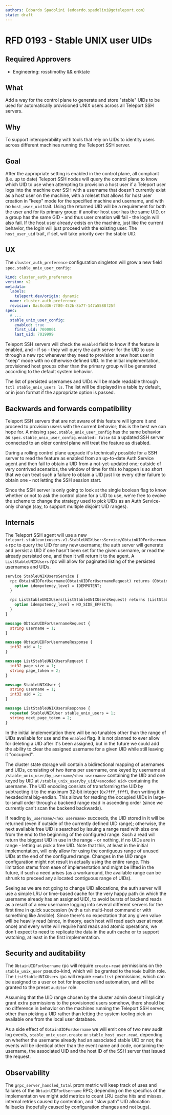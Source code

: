 ```yaml
---
authors: Edoardo Spadolini (edoardo.spadolini@goteleport.com)
state: draft
---
```


# RFD 0193 - Stable UNIX user UIDs

## Required Approvers

* Engineering: rosstimothy && eriktate

## What

Add a way for the control plane to generate and store "stable" UIDs to be used for automatically provisioned UNIX users across all Teleport SSH servers.

## Why

To support interoperability with tools that rely on UIDs to identity users across different machines running the Teleport SSH server.

## Goal

After the appropriate setting is enabled in the control plane, all compliant (i.e. up to date) Teleport SSH nodes will query the control plane to know which UID to use when attempting to provision a host user if a Teleport user logs into the machine over SSH with a username that doesn't currently exist as a host user on the machine, with a roleset that allows for host user creation in "keep" mode for the specified machine and username, and with no `host_user_uid` trait. Using the returned UID will be a requirement for both the user and for its primary group: if another host user has the same UID, or a group has the same GID - and thus user creation will fail - the login will also fail. If the host user already exists on the machine, just like the current behavior, the login will just proceed with the existing user. The `host_user_uid` trait, if set, will take priority over the stable UID.

## UX

The `cluster_auth_preference` configuration singleton will grow a new field `spec.stable_unix_user_config`:

```yaml
kind: cluster_auth_preference
version: v2
metadata:
  labels:
    teleport.dev/origin: dynamic
  name: cluster-auth-preference
  revision: 8ac8cd36-7f80-452b-8b77-147a5588f25f
spec:
  # ...
  stable_unix_user_config:
    enabled: true
    first_uid: 7000001
    last_uid: 7019999
```

Teleport SSH servers will check the `enabled` field to know if the feature is enabled, and - if so - they will query the auth server for the UID to use through a new rpc whenever they need to provision a new host user in "keep" mode with no otherwise defined UID. In the initial implementation, provisioned host groups other than the primary group will be generated according to the default system behavior.

The list of persisted usernames and UIDs will be made readable through `tctl stable_unix_users ls`. The list will be displayed in a table by default, or in json format if the appropriate option is passed.

## Backwards and forwards compatibility

Teleport SSH servers that are not aware of this feature will ignore it and proceed to provision users with the current behavior; this is the best we can hope for. A missing `spec.stable_unix_user_config` has the same behavior as `spec.stable_unix_user_config.enabled: false` so a updated SSH server connected to an older control plane will treat the feature as disabled.

During a rolling control plane upgrade it's technically possible for a SSH server to read the feature as enabled from an up-to-date Auth Service agent and then fail to obtain a UID from a not-yet-updated one; outside of very contrived scenarios, the window of time for this to happen is so short that we can treat such a failure to obtain a UID just like every other failure to obtain one - not letting the SSH session start.

Since the SSH server is only going to look at the single boolean flag to know whether or not to ask the control plane for a UID to use, we're free to evolve the scheme to change the strategy used to pick UIDs as an Auth Service-only change (say, to support multiple disjoint UID ranges).

## Internals

The Teleport SSH agent will use a new `teleport.stableunixusers.v1.StableUNIXUsersService/ObtainUIDForUsername` rpc to query the UID for any new username; the auth server will generate and persist a UID if one hasn't been set for the given username, or read the already persisted one, and then it will return it to the agent. A `ListStableUNIXUsers` rpc will allow for paginated listing of the persisted usernames and UIDs.

```proto
service StableUNIXUsersService {
  rpc ObtainUIDForUsername(ObtainUIDForUsernameRequest) returns (ObtainUIDForUsernameResponse) {
    option idempotency_level = IDEMPOTENT;
  }

  rpc ListStableUNIXUsers(ListStableUNIXUsersRequest) returns (ListStableUNIXUsersResponse) {
    option idempotency_level = NO_SIDE_EFFECTS;
  }
}

message ObtainUIDForUsernameRequest {
  string username = 1;
}

message ObtainUIDForUsernameResponse {
  int32 uid = 1;
}

message ListStableUNIXUsersRequest {
  int32 page_size = 1;
  string page_token = 2;
}

message StableUNIXUser {
  string username = 1;
  int32 uid = 2;
}

message ListStableUNIXUsersResponse {
  repeated StableUNIXUser stable_unix_users = 1;
  string next_page_token = 2;
}
```

In the initial implementation there will be no tunables other than the range of UIDs available for use and the `enabled` flag. It is not planned to ever allow for deleting a UID after it's been assigned, but in the future we could add the ability to clear the assigned username for a given UID while still leaving it "occupied".

The cluster state storage will contain a bidirectional mapping of usernames and UIDs, consisting of two items per username, one keyed by username at `/stable_unix_user/by_username/<hex username>` containing the UID and one keyed by UID at `/stable_unix_user/by_uid/<encoded uid>` containing the username. The UID encoding consists of transforming the UID by subtracting it to the maximum 32-bit integer (`0x7fff_ffff`), then writing it in hexadecimal big-endian. This allows for reading the occupied UIDs in large-to-small order through a backend range read in ascending order (since we currently can't scan the backend backwards).

If reading `by_username/<hex username>` succeeds, the UID stored in it will be returned (even if outside of the currently defined UID range); otherwise, the next available free UID is searched by issuing a range read with size one from the end to the beginning of the configured range. Such a read will return the biggest UID in use in the range - or nothing, if no UIDs are in range - letting us pick a free UID. Note that this, at least in the initial implementation, will only allow for using the contiguous range of unused UIDs at the end of the configured range. Changes in the UID range configuration might not result in actually using the entire range. This limitation stems from ease of implementation and might be lifted in the future, if such a need arises (as a workaround, the available range can be shrunk to preceed any allocated contiguous range of UIDs).

Seeing as we are not going to change UID allocations, the auth server will use a simple LRU or time-based cache for the very happy path (in which the username already has an assigned UID), to avoid bursts of backend reads as a result of a new username logging into several different servers for the first time in quick succession (with a `tsh` multi-host command or with something like Ansible). Since there's no expectation that any given value will be heavily read (since, in theory, each host will read each user at most once) and every write will require hard reads and atomic operations, we don't expect to need to replicate the data in the auth cache or to support watching, at least in the first implementation.

## Security and auditability

The `ObtainUIDForUsername` rpc will require `create`+`read` permissions on the `stable_unix_user` pseudo-kind, which will be granted to the `Node` builtin role. The `ListStableUNIXUsers` rpc will require `read`+`list` permissions, which can be assigned to a user or bot for inspection and automation, and will be granted to the preset `auditor` role.

Assuming that the UID range chosen by the cluster admin doesn't implicitly grant extra permissions to the provisioned users somehow, there should be no difference in behavior on the machines running the Teleport SSH server, other than picking a UID rather than letting the system tooling pick an available one from the local user database.

As a side effect of `ObtainUIDForUsername` we will emit one of two new audit log events, `stable_unix_user.create` or `stable_host_user.read`, depending on whether the username already had an associated stable UID or not; the events will be identical other than the event name and code, containing the username, the associated UID and the host ID of the SSH server that issued the request.

## Observability

The `grpc_server_handled_total` prom metric will keep track of uses and failures of the `ObtainUIDForUsername` RPC; depending on the specifics of the implementation we might add metrics to count LRU cache hits and misses, internal retries caused by contention, and "slow path" UID allocation fallbacks (hopefully caused by configuration changes and not bugs).
